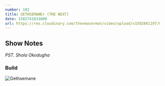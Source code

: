 ```yaml
---
number: 102
title: GETHSEMANE+ (THE NEXT) 
date: 1582741831000
url: https://res.cloudinary.com/thenewsermon/video/upload/v1582661197/Getsemane_THE_NEXT_Pst._Shola_Okodugha_._25.02.2020_mixdown.mp3
---
```


## Show Notes
_PST. Shola Okodugha_

### Build

![Gethsemane](https://res.cloudinary.com/thenewsermon/image/upload/v1582653713/sermon%20display%20pictures/The_Next_Feb_25th_2020.jpg)